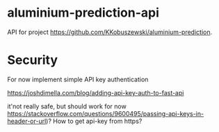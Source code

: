 # aluminium-prediction-api
API for project https://github.com/KKobuszewski/aluminium-prediction.




# Security 

For now implement simple API key authentication

https://joshdimella.com/blog/adding-api-key-auth-to-fast-api

it'not really safe, but should work for now https://stackoverflow.com/questions/9600495/passing-api-keys-in-header-or-url)? How to get api-key from https? 